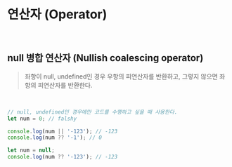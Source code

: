 # 연산자 (Operator)

<br/>

## null 병합 연산자 (Nullish coalescing operator)

> 좌항이 null, undefined인 경우 우항의 피연산자를 반환하고, 그렇지 않으면 좌항의 피연산자를 반환한다.

<br/>

```js
// null, undefined인 경우에만 코드를 수행하고 싶을 때 사용한다.
let num = 0; // falshy

console.log(num || '-123'); // -123
console.log(num ?? '-1'); // 0

let num = null;
console.log(num ?? '-123'); // -123
```
